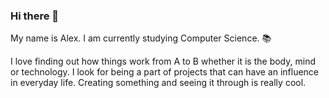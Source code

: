 ### Hi there 👋

<p> My name is Alex. I am currently studying Computer Science. 📚

I love finding out how things work from A to B whether it is the body, mind or technology. 
I look for being a part of projects that can have an influence in everyday life. 
Creating something and seeing it through is really cool. 
 

  
  </p>
